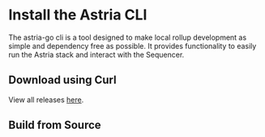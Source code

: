 # Install the Astria CLI

The astria-go cli is a tool designed to make local rollup development as simple and dependency free as possible. It provides functionality to easily run the Astria stack and interact with the Sequencer.

## Download using Curl

<!--@include: ../../../components/_astria-go-cli-install.md-->

View all releases [here](https://github.com/astriaorg/astria-cli-go/releases).

## Build from Source

<!--@include: ../../../components/_astria-go-cli-build-from-source.md-->
